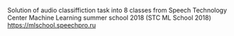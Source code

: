 Solution of audio classiffiction task into 8 classes from Speech Technology Center Machine Learning summer school 2018 (STC ML School 2018) https://mlschool.speechpro.ru